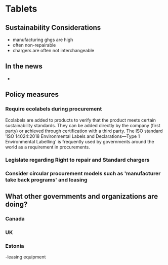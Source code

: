 # Tablets
## Sustainability Considerations
- manufacturing ghgs are high
- often non-repairable
- chargers are often not interchangeable

## In the news
- 

## Policy measures

### Require ecolabels during procurement
Ecolabels are added to products to verify that the product meets certain sustainability standards. They can be added directly by the company (first party) or achieved through certification with a third party.  The ISO standard 'ISO 14024:2018 Environmental Labels and Declarations—Type 1 Environmental Labelling' is frequently used by governments around the world as a requirement in procurements.

### Legislate regarding Right to repair and Standard chargers

### Consider circular procurement models such as 'manufacturer take back programs' and leasing



## What other governments and organizations are doing?
### Canada

### UK

### Estonia
-leasing equipment

